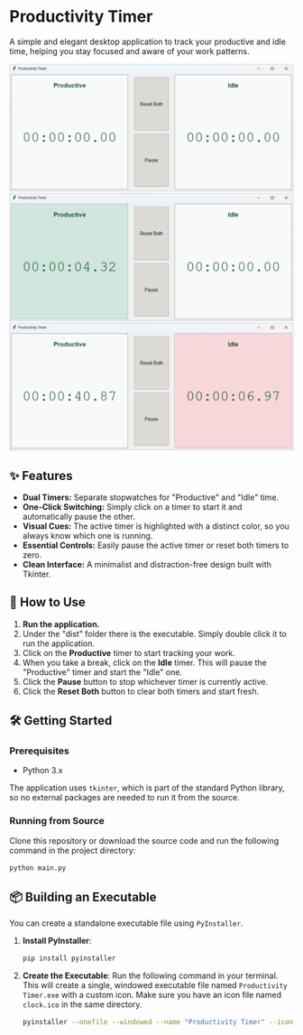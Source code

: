 # Productivity Timer

A simple and elegant desktop application to track your productive and idle time, helping you stay focused and aware of your work patterns.

![Productivity Timer Screenshot](screenshots\basic.png)
![Productivity Timer Screenshot](screenshots\working_1.png)
![Productivity Timer Screenshot](screenshots\working_2.png)

## ✨ Features

- **Dual Timers:** Separate stopwatches for "Productive" and "Idle" time.
- **One-Click Switching:** Simply click on a timer to start it and automatically pause the other.
- **Visual Cues:** The active timer is highlighted with a distinct color, so you always know which one is running.
- **Essential Controls:** Easily pause the active timer or reset both timers to zero.
- **Clean Interface:** A minimalist and distraction-free design built with Tkinter.

## 🚀 How to Use

1.  **Run the application.**
2.  Under the "dist" folder there is the executable. Simply double click it to run the application.
2.  Click on the **Productive** timer to start tracking your work.
3.  When you take a break, click on the **Idle** timer. This will pause the "Productive" timer and start the "Idle" one.
4.  Click the **Pause** button to stop whichever timer is currently active.
5.  Click the **Reset Both** button to clear both timers and start fresh.

## 🛠️ Getting Started

### Prerequisites

- Python 3.x

The application uses `tkinter`, which is part of the standard Python library, so no external packages are needed to run it from the source.

### Running from Source

Clone this repository or download the source code and run the following command in the project directory:

```bash
python main.py
```

## 📦 Building an Executable

You can create a standalone executable file using `PyInstaller`.

1.  **Install PyInstaller**:
    ```bash
    pip install pyinstaller
    ```

2.  **Create the Executable**:
    Run the following command in your terminal. This will create a single, windowed executable file named `Productivity Timer.exe` with a custom icon. Make sure you have an icon file named `clock.ico` in the same directory.

    ```bash
    pyinstaller --onefile --windowed --name "Productivity Timer" --icon=clock.ico main.py
    ```